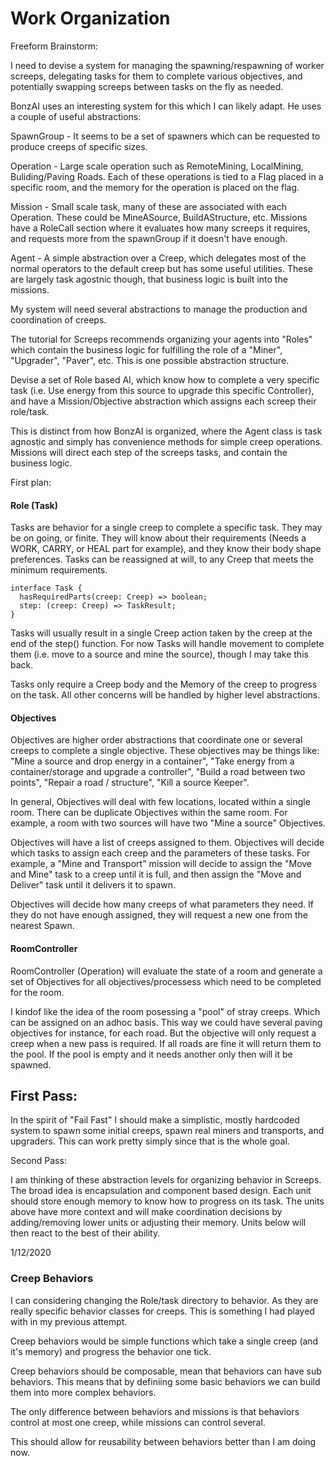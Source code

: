 # Work Organization


Freeform Brainstorm:

I need to devise a system for managing the spawning/respawning of worker screeps, delegating tasks for them to complete various objectives, and potentially swapping screeps between tasks on the fly as needed.

BonzAI uses an interesting system for this which I can likely adapt. He uses a couple of useful abstractions:

SpawnGroup - It seems to be a set of spawners which can be requested to produce creeps of specific sizes.

Operation - Large scale operation such as RemoteMining, LocalMining, Buliding/Paving Roads. Each of these operations is tied to a Flag placed in a specific room, and the memory for the operation is placed on the flag.

Mission - Small scale task, many of these are associated with each Operation. These could be MineASource, BuildAStructure, etc. Missions have a RoleCall section where it evaluates how many screeps it requires, and requests more from the spawnGroup if it doesn't have enough.

Agent - A simple abstraction over a Creep, which delegates most of the normal operators to the default creep but has some useful utilities. These are largely task agostnic though, that business logic is built into the missions.




My system will need several abstractions to manage the production and coordination of creeps.

The tutorial for Screeps recommends organizing your agents into "Roles" which contain the business logic for fulfilling the role of a "Miner", "Upgrader", "Paver", etc. This is one possible abstraction structure.

Devise a set of Role based AI, which know how to complete a very specific task (i.e. Use energy from this source to upgrade this specific Controller), and have a Mission/Objective abstraction which assigns each screep their role/task.

This is distinct from how BonzAI is organized, where the Agent class is task agnostic and simply has convenience methods for simple creep operations. Missions will direct each step of the screeps tasks, and contain the business logic.


First plan:

#### Role (Task)
Tasks are behavior for a single creep to complete a specific task. They may be on going, or finite. They will know about their requirements (Needs a WORK, CARRY, or HEAL part for example), and they know their body shape preferences. Tasks can be reassigned at will, to any Creep that meets the minimum requirements.

```
interface Task {
  hasRequiredParts(creep: Creep) => boolean;
  step: (creep: Creep) => TaskResult;
}
```

Tasks will usually result in a single Creep action taken by the creep at the end of the step() function.
For now Tasks will handle movement to complete them (i.e. move to a source and mine the source), though I may take this back.

Tasks only require a Creep body and the Memory of the creep to progress on the task. All other concerns will be handled by higher level abstractions.

#### Objectives
Objectives are higher order abstractions that coordinate one or several creeps to complete a single objective. These objectives may be things like: "Mine a source and drop energy in a container", "Take energy from a container/storage and upgrade a controller", "Build a road between two points", "Repair a road / structure", "Kill a source Keeper".

In general, Objectives will deal with few locations, located within a single room. There can be duplicate Objectives within the same room. For example, a room with two sources will have two "Mine a source" Objectives.

Objectives will have a list of creeps assigned to them. Objectives will decide which tasks to assign each creep and the parameters of these tasks. For example, a "Mine and Transport" mission will decide to assign the "Move and Mine" task to a creep until it is full, and then assign the "Move and Deliver" task until it delivers it to spawn.

Objectives will decide how many creeps of what parameters they need. If they do not have enough assigned, they will request a new one from the nearest Spawn.

#### RoomController
RoomController (Operation) will evaluate the state of a room and generate a set of Objectives for all objectives/processess which need to be completed for the room.

I kindof like the idea of the room posessing a "pool" of stray creeps. Which can be assigned on an adhoc basis. This way we could have several paving objectives for instance, for each road. But the objective will only request a creep when a new pass is required. If all roads are fine it will return them to the pool. If the pool is empty and it needs another only then will it be spawned.


## First Pass:

In the spirit of "Fail Fast" I should make a simplistic, mostly hardcoded system to spawn some initial creeps, spawn real miners and transports, and upgraders. This can work pretty simply since that is the whole goal.


Second Pass:

I am thinking of these abstraction levels for organizing behavior in Screeps. The broad idea is encapsulation and component based design. Each unit should store enough memory to know how to progress on its task. The units above have more context and will make coordination decisions by adding/removing lower units or adjusting their memory. Units below will then react to the best of their ability.



1/12/2020

### Creep Behaviors

I can considering changing the Role/task directory to behavior. As they are really specific behavior classes for creeps. This is something I had played with in my previous attempt.

Creep behaviors would be simple functions which take a single creep (and it's memory) and progress the behavior one tick.

Creep behaviors should be composable, mean that behaviors can have sub behaviors. This means that by definiing some basic behaviors we can build them into more complex behaviors.

The only difference between behaviors and missions is that behaviors control at most one creep, while missions can control several.

This should allow for reusability between behaviors better than I am doing now.
